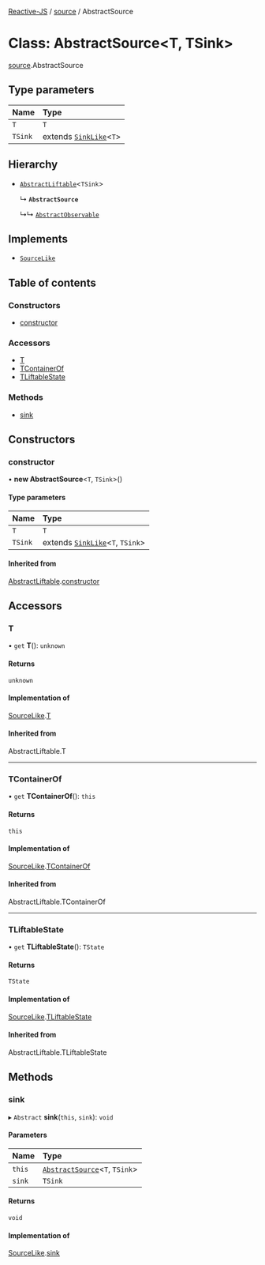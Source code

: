 [Reactive-JS](../README.md) / [source](../modules/source.md) / AbstractSource

# Class: AbstractSource<T, TSink\>

[source](../modules/source.md).AbstractSource

## Type parameters

| Name | Type |
| :------ | :------ |
| `T` | `T` |
| `TSink` | extends [`SinkLike`](../interfaces/source.SinkLike.md)<`T`\> |

## Hierarchy

- [`AbstractLiftable`](liftable.AbstractLiftable.md)<`TSink`\>

  ↳ **`AbstractSource`**

  ↳↳ [`AbstractObservable`](observable.AbstractObservable.md)

## Implements

- [`SourceLike`](../interfaces/source.SourceLike.md)

## Table of contents

### Constructors

- [constructor](source.AbstractSource.md#constructor)

### Accessors

- [T](source.AbstractSource.md#t)
- [TContainerOf](source.AbstractSource.md#tcontainerof)
- [TLiftableState](source.AbstractSource.md#tliftablestate)

### Methods

- [sink](source.AbstractSource.md#sink)

## Constructors

### constructor

• **new AbstractSource**<`T`, `TSink`\>()

#### Type parameters

| Name | Type |
| :------ | :------ |
| `T` | `T` |
| `TSink` | extends [`SinkLike`](../interfaces/source.SinkLike.md)<`T`, `TSink`\> |

#### Inherited from

[AbstractLiftable](liftable.AbstractLiftable.md).[constructor](liftable.AbstractLiftable.md#constructor)

## Accessors

### T

• `get` **T**(): `unknown`

#### Returns

`unknown`

#### Implementation of

[SourceLike](../interfaces/source.SourceLike.md).[T](../interfaces/source.SourceLike.md#t)

#### Inherited from

AbstractLiftable.T

___

### TContainerOf

• `get` **TContainerOf**(): `this`

#### Returns

`this`

#### Implementation of

[SourceLike](../interfaces/source.SourceLike.md).[TContainerOf](../interfaces/source.SourceLike.md#tcontainerof)

#### Inherited from

AbstractLiftable.TContainerOf

___

### TLiftableState

• `get` **TLiftableState**(): `TState`

#### Returns

`TState`

#### Implementation of

[SourceLike](../interfaces/source.SourceLike.md).[TLiftableState](../interfaces/source.SourceLike.md#tliftablestate)

#### Inherited from

AbstractLiftable.TLiftableState

## Methods

### sink

▸ `Abstract` **sink**(`this`, `sink`): `void`

#### Parameters

| Name | Type |
| :------ | :------ |
| `this` | [`AbstractSource`](source.AbstractSource.md)<`T`, `TSink`\> |
| `sink` | `TSink` |

#### Returns

`void`

#### Implementation of

[SourceLike](../interfaces/source.SourceLike.md).[sink](../interfaces/source.SourceLike.md#sink)
